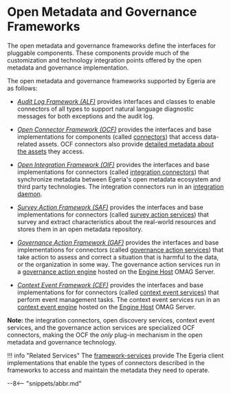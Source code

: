 <!-- SPDX-License-Identifier: CC-BY-4.0 -->
<!-- Copyright Contributors to the ODPi Egeria project. -->

  
# Open Metadata and Governance Frameworks

The open metadata and governance frameworks define the interfaces for pluggable components.  These components provide much of the customization and technology integration points offered by the open metadata and governance implementation.  

The open metadata and governance frameworks supported by Egeria are as follows:
  
* *[Audit Log Framework (ALF)](/frameworks/alf/overview)* provides interfaces and classes to enable connectors of all types to support natural language diagnostic messages for both exceptions and the audit log.

* *[Open Connector Framework (OCF)](/frameworks/ocf/overview)* provides the interfaces and base implementations for components (called [connectors](/concepts/connector)) that access data-related assets. OCF connectors also provide [detailed metadata about the assets](/concepts/connected-asset-properties) they access.

* *[Open Integration Framework (OIF)](/frameworks/oif/overview)* provides the interfaces and base implementations for connectors (called [integration connectors](/concepts/integration-connector)) that synchronize metadata between Egeria's open metadata ecosystem and third party technologies.  The integration connectors run in an [integration daemon](/concepts/integration-daemon).

* *[Survey Action Framework (SAF)](/frameworks/saf/overview)* provides the interfaces and base implementations for connectors (called [survey action services](/concepts/survey-action-service)) that survey and extract characteristics about the real-world resources and stores them in an open metadata repository.

* *[Governance Action Framework (GAF)](/frameworks/gaf/overview)* provides the interfaces and base implementations for connectors (called [governance action services](/concepts/governance-action-service)) that take action to assess and correct a situation that is harmful to the data, or the organization in some way.  The governance action services run in a [governance action engine](/concepts/governance-action-engine) hosted on the [Engine Host](/concepts/engine-host) OMAG Server.

* *[Context Event Framework (CEF)](/frameworks/cef/overview)* provides the interfaces and base implementations for for connectors (called [context event services](/concepts/context-event-services)) that perform event management tasks.  The context event services run in an [context event engine](/concepts/context-event-engine) hosted on the [Engine Host](/concepts/engine-host) OMAG Server.


**Note:** the integration connectors, open discovery services, context event services, and the governance action services are specialized OCF connectors, making the OCF the *only* plug-in mechanism in the open metadata and governance technology.

!!! info "Related Services"
    The [framework-services](/services/framework-services) provide The Egeria client implementations that enable the  types of connectors described in the frameworks to access and maintain the metadata they need to operate.

--8<-- "snippets/abbr.md"
